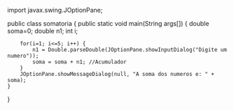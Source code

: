 import javax.swing.JOptionPane;


public class somatoria {
    public static void main(String args[]) {
        double soma=0;
        double n1;
        int i;

        for(i=1; i<=5; i++) {
            n1 = Double.parseDouble(JOptionPane.showInputDialog("Digite um numero"));
            soma = soma + n1; //Acumulador
        }
        JOptionPane.showMessageDialog(null, "A soma dos numeros e: " + soma);
    }
}
